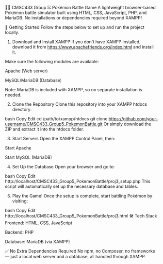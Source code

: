 🐱‍🏍 CMSC433 Group 5: Pokémon Battle Game
A lightweight browser-based Pokémon battle simulator built using HTML, CSS, JavaScript, PHP, and MariaDB. No installations or dependencies required beyond XAMPP!

🚀 Getting Started
Follow the steps below to set up and run the project locally.

1. Download and Install XAMPP
If you don't have XAMPP installed, download it from https://www.apachefriends.org/index.html and install it.

Make sure the following modules are available:

Apache (Web server)

MySQL/MariaDB (Database)

Note: MariaDB is included with XAMPP, so no separate installation is needed.

2. Clone the Repository
Clone this repository into your XAMPP htdocs directory:

bash
Copy
Edit
cd /path/to/xampp/htdocs
git clone https://github.com/your-username/CMSC433_Group5_PokemonBattle.git
Or simply download the ZIP and extract it into the htdocs folder.

3. Start Servers
Open the XAMPP Control Panel, then:

Start Apache

Start MySQL (MariaDB)

4. Set Up the Database
Open your browser and go to:

bash
Copy
Edit
http://localhost/CMSC433_Group5_PokemonBattle/proj3_setup.php
This script will automatically set up the necessary database and tables.

5. Play the Game!
Once the setup is complete, start battling Pokémon by visiting:

bash
Copy
Edit
http://localhost/CMSC433_Group5_PokemonBattle/proj3.html
🛠️ Tech Stack
Frontend: HTML, CSS, JavaScript

Backend: PHP

Database: MariaDB (via XAMPP)

✅ No Extra Dependencies Required
No npm, no Composer, no frameworks — just a local web server and a database, all handled through XAMPP.
